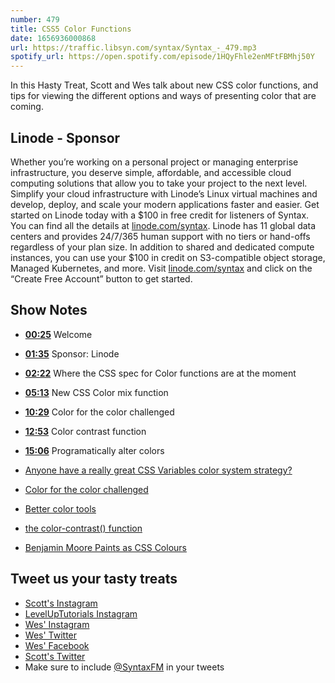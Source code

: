 ```yaml
---
number: 479
title: CSS5 Color Functions
date: 1656936000868
url: https://traffic.libsyn.com/syntax/Syntax_-_479.mp3
spotify_url: https://open.spotify.com/episode/1HQyFhle2enMFtFBMhj50Y
---
```


In this Hasty Treat, Scott and Wes talk about new CSS color functions, and tips for viewing the different options and ways of presenting color that are coming.

## Linode - Sponsor

Whether you’re working on a personal project or managing enterprise infrastructure, you deserve simple, affordable, and accessible cloud computing solutions that allow you to take your project to the next level. Simplify your cloud infrastructure with Linode’s Linux virtual machines and develop, deploy, and scale your modern applications faster and easier. Get started on Linode today with a $100 in free credit for listeners of Syntax. You can find all the details at [linode.com/syntax](https://linode.com/syntax). Linode has 11 global data centers and provides 24/7/365 human support with no tiers or hand-offs regardless of your plan size. In addition to shared and dedicated compute instances, you can use your $100 in credit on S3-compatible object storage, Managed Kubernetes, and more. Visit [linode.com/syntax](https://linode.com/syntax) and click on the “Create Free Account” button to get started.

## Show Notes

* **[00:25](#t=00:25)** Welcome
* **[01:35](#t=01:35)** Sponsor: Linode
* **[02:22](#t=02:22)** Where the CSS spec for Color functions are at the moment
* **[05:13](#t=05:13)** New CSS Color mix function
* **[10:29](#t=10:29)** Color for the color challenged
* **[12:53](#t=12:53)** Color contrast function
* **[15:06](#t=15:06)** Programatically alter colors

* [Anyone have a really great CSS Variables color system strategy?](https://twitter.com/stolinski/status/1516877461539143680)
* [Color for the color challenged](https://ferdychristant.com/color-for-the-color-challenged-884c7aa04a56)
* [Better color tools](https://github.com/drwpow/better-color-tools)
* [the color-contrast() function](https://css-tricks.com/exploring-color-contrast-for-the-first-time/)
* [Benjamin Moore Paints as CSS Colours](https://bm.wesbos.com)

## Tweet us your tasty treats

* [Scott's Instagram](https://www.instagram.com/stolinski/)
* [LevelUpTutorials Instagram](https://www.instagram.com/LevelUpTutorials/)
* [Wes' Instagram](https://www.instagram.com/wesbos/)
* [Wes' Twitter](https://twitter.com/wesbos)
* [Wes' Facebook](https://www.facebook.com/wesbos.developer)
* [Scott's Twitter](https://twitter.com/stolinski)
* Make sure to include [@SyntaxFM](https://twitter.com/SyntaxFM) in your tweets

